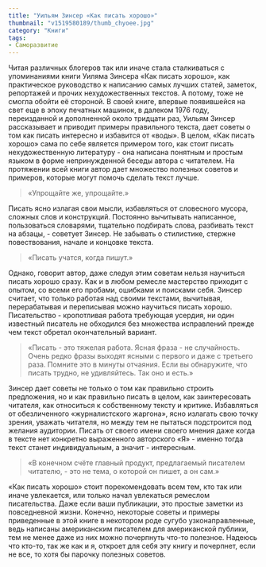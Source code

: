 ```yaml
---
title: "Уильям Зинсер «Как писать хорошо»"
thumbnail: "v1519580189/thumb_chyoee.jpg"
category: "Книги"
tags:
- Саморазвитие
---
```


Читая различных блогеров так или иначе стала сталкиваться с упоминаниями книги Уиляма Зинсера «Как писать хорошо», как практическое руководство к написанию самых лучших статей, заметок, репортажей и прочих нехудожественных текстов. А потому, тоже не смогла обойти её стороной. В своей книге, впервые появившейся на свет еще в эпоху печатных машинок, в далеком 1976 году, переизданной и дополненной около тридцати раз, Уильям Зинсер рассказывает и приводит примеры правильного текста, дает советы о том как писать интересно и избавится от «воды». В целом, «Как писать хорошо» сама по себе является примером того, как стоит писать нехудожественную литературу - она написана понятным и простым языком в форме непринужденной беседы автора с читателем. На протяжении всей книги автор дает множество полезных советов и примеров, которые могут помочь сделать текст лучше.

<!-- more -->

> «Упрощайте же, упрощайте.»

Писать ясно излагая свои мысли, избавляться от словесного мусора, сложных слов и конструкций. Постоянно вычитывать написанное, пользоваться словарями, тщательно подбирать слова, разбивать текст на абзацы, - советует Зинсер. Не забывать о стилистике, стержне повествования, начале и концовке текста.

> «Писать учатся, когда пишут.»

Однако, говорит автор, даже следуя этим советам нельзя научиться писать хорошо сразу. Как и в любом ремесле мастерство приходит с опытом, со всеми его пробами, ошибками и поисками себя. Зинсер считает, что только работая над своими текстами, вычитывая, перерабатывая и переписывая можно научиться писать хорошо. Писательство - кропотливая работа требующая усердия, ни один известный писатель не обходился без множества исправлений прежде чем текст обретал окончательный вариант.

> «Писать - это тяжелая работа. Ясная фраза - не случайность. Очень редко фразы выходят ясными с первого и даже с третьего раза. Помните это в минуты отчаяния. Если вы обнаружите, что писать трудно, не удивляйтесь. Так оно и есть.»

Зинсер дает советы не только о том как правильно строить предложения, но и как правильно писать в целом, как заинтересовать читателя, как относиться к собственному тексту и критике. Избавляться от обезличенного «журналистского жаргона», ясно излагать свою точку зрения, уважать читателя, но между тем не пытаться подстроится под желания аудитории. Писать от своего имени своего мнения даже когда в тексте нет конкретно выраженного авторского «Я» - именно тогда текст станет индивидуальным, а значит - интересным.

> «В конечном счёте главный продукт, предлагаемый писателем читателю, - это не тема, о которой он пишет, а он сам.»

«Как писать хорошо» стоит порекомендовать всем тем, кто так или иначе увлекается, или только начал увлекаться ремеслом писательства. Даже если ваши публикации, это простые заметки из повседневной жизни. Конечно, некоторые советы и примеры приведенные в этой книге в некотором роде сугубо узконаправленные, ведь написаны американским писателем для американской публики, тем не менее даже из них можно почерпнуть что-то полезное. Надеюсь что кто-то, так же как и я, откроет для себя эту книгу и почерпнет, если не все, то хотя бы парочку полезных советов.